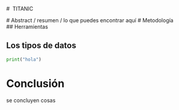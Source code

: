 #   TITANIC

# Abstract / resumen / lo que puedes encontrar aquí
# Metodología
## Herramientas
## Los tipos de datos
```python
print("hola")
```
# Conclusión
se concluyen cosas
